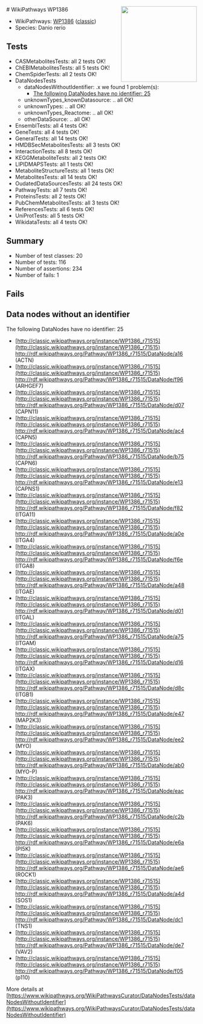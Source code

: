 <img style="float: right; width: 200px" src="https://upload.wikimedia.org/wikipedia/commons/thumb/8/83/Wplogo_with_text_500.png/640px-Wplogo_with_text_500.png" />
# WikiPathways WP1386

* WikiPathways: [WP1386](https://wikipathways.org/pathways/WP1386) ([classic](https://classic.wikipathways.org/instance/WP1386))
* Species: Danio rerio
## Tests
* CASMetabolitesTests: all 2 tests OK!
* ChEBIMetabolitesTests: all 5 tests OK!
* ChemSpiderTests: all 2 tests OK!
* DataNodesTests
    * dataNodesWithoutIdentifier: .x we found 1 problem(s):
        * [The following DataNodes have no identifier: 25](#8792c4b4)
    * unknownTypes_knownDatasource: .. all OK!
    * unknownTypes: .. all OK!
    * unknownTypes_Reactome: .. all OK!
    * otherDataSource: .. all OK!
* EnsemblTests: all 4 tests OK!
* GeneTests: all 4 tests OK!
* GeneralTests: all 14 tests OK!
* HMDBSecMetabolitesTests: all 3 tests OK!
* InteractionTests: all 8 tests OK!
* KEGGMetaboliteTests: all 2 tests OK!
* LIPIDMAPSTests: all 1 tests OK!
* MetaboliteStructureTests: all 1 tests OK!
* MetabolitesTests: all 14 tests OK!
* OudatedDataSourcesTests: all 24 tests OK!
* PathwayTests: all 7 tests OK!
* ProteinsTests: all 2 tests OK!
* PubChemMetabolitesTests: all 3 tests OK!
* ReferencesTests: all 6 tests OK!
* UniProtTests: all 5 tests OK!
* WikidataTests: all 4 tests OK!


## Summary

* Number of test classes: 20
* Number of tests: 116
* Number of assertions: 234
* Number of fails: 1

## Fails

<a name="8792c4b4" />

## Data nodes without an identifier

The following DataNodes have no identifier: 25

* [http://classic.wikipathways.org/instance/WP1386_r71515](http://classic.wikipathways.org/instance/WP1386_r71515) http://rdf.wikipathways.org/Pathway/WP1386_r71515/DataNode/a16 (ACTN)
* [http://classic.wikipathways.org/instance/WP1386_r71515](http://classic.wikipathways.org/instance/WP1386_r71515) http://rdf.wikipathways.org/Pathway/WP1386_r71515/DataNode/f96 (ARHGEF7)
* [http://classic.wikipathways.org/instance/WP1386_r71515](http://classic.wikipathways.org/instance/WP1386_r71515) http://rdf.wikipathways.org/Pathway/WP1386_r71515/DataNode/d07 (CAPN11)
* [http://classic.wikipathways.org/instance/WP1386_r71515](http://classic.wikipathways.org/instance/WP1386_r71515) http://rdf.wikipathways.org/Pathway/WP1386_r71515/DataNode/ac4 (CAPN5)
* [http://classic.wikipathways.org/instance/WP1386_r71515](http://classic.wikipathways.org/instance/WP1386_r71515) http://rdf.wikipathways.org/Pathway/WP1386_r71515/DataNode/b75 (CAPN6)
* [http://classic.wikipathways.org/instance/WP1386_r71515](http://classic.wikipathways.org/instance/WP1386_r71515) http://rdf.wikipathways.org/Pathway/WP1386_r71515/DataNode/e13 (CAPNS1)
* [http://classic.wikipathways.org/instance/WP1386_r71515](http://classic.wikipathways.org/instance/WP1386_r71515) http://rdf.wikipathways.org/Pathway/WP1386_r71515/DataNode/f82 (ITGA11)
* [http://classic.wikipathways.org/instance/WP1386_r71515](http://classic.wikipathways.org/instance/WP1386_r71515) http://rdf.wikipathways.org/Pathway/WP1386_r71515/DataNode/a0e (ITGA4)
* [http://classic.wikipathways.org/instance/WP1386_r71515](http://classic.wikipathways.org/instance/WP1386_r71515) http://rdf.wikipathways.org/Pathway/WP1386_r71515/DataNode/f6e (ITGA8)
* [http://classic.wikipathways.org/instance/WP1386_r71515](http://classic.wikipathways.org/instance/WP1386_r71515) http://rdf.wikipathways.org/Pathway/WP1386_r71515/DataNode/a48 (ITGAE)
* [http://classic.wikipathways.org/instance/WP1386_r71515](http://classic.wikipathways.org/instance/WP1386_r71515) http://rdf.wikipathways.org/Pathway/WP1386_r71515/DataNode/d01 (ITGAL)
* [http://classic.wikipathways.org/instance/WP1386_r71515](http://classic.wikipathways.org/instance/WP1386_r71515) http://rdf.wikipathways.org/Pathway/WP1386_r71515/DataNode/a75 (ITGAM)
* [http://classic.wikipathways.org/instance/WP1386_r71515](http://classic.wikipathways.org/instance/WP1386_r71515) http://rdf.wikipathways.org/Pathway/WP1386_r71515/DataNode/d16 (ITGAX)
* [http://classic.wikipathways.org/instance/WP1386_r71515](http://classic.wikipathways.org/instance/WP1386_r71515) http://rdf.wikipathways.org/Pathway/WP1386_r71515/DataNode/d8c (ITGB1)
* [http://classic.wikipathways.org/instance/WP1386_r71515](http://classic.wikipathways.org/instance/WP1386_r71515) http://rdf.wikipathways.org/Pathway/WP1386_r71515/DataNode/e47 (MAP2K3)
* [http://classic.wikipathways.org/instance/WP1386_r71515](http://classic.wikipathways.org/instance/WP1386_r71515) http://rdf.wikipathways.org/Pathway/WP1386_r71515/DataNode/ee2 (MYO)
* [http://classic.wikipathways.org/instance/WP1386_r71515](http://classic.wikipathways.org/instance/WP1386_r71515) http://rdf.wikipathways.org/Pathway/WP1386_r71515/DataNode/ab0 (MYO-P)
* [http://classic.wikipathways.org/instance/WP1386_r71515](http://classic.wikipathways.org/instance/WP1386_r71515) http://rdf.wikipathways.org/Pathway/WP1386_r71515/DataNode/eac (PAK3)
* [http://classic.wikipathways.org/instance/WP1386_r71515](http://classic.wikipathways.org/instance/WP1386_r71515) http://rdf.wikipathways.org/Pathway/WP1386_r71515/DataNode/c2b (PAK6)
* [http://classic.wikipathways.org/instance/WP1386_r71515](http://classic.wikipathways.org/instance/WP1386_r71515) http://rdf.wikipathways.org/Pathway/WP1386_r71515/DataNode/e6a (PI5K)
* [http://classic.wikipathways.org/instance/WP1386_r71515](http://classic.wikipathways.org/instance/WP1386_r71515) http://rdf.wikipathways.org/Pathway/WP1386_r71515/DataNode/ae6 (ROCK1)
* [http://classic.wikipathways.org/instance/WP1386_r71515](http://classic.wikipathways.org/instance/WP1386_r71515) http://rdf.wikipathways.org/Pathway/WP1386_r71515/DataNode/a4d (SOS1)
* [http://classic.wikipathways.org/instance/WP1386_r71515](http://classic.wikipathways.org/instance/WP1386_r71515) http://rdf.wikipathways.org/Pathway/WP1386_r71515/DataNode/dc1 (TNS1)
* [http://classic.wikipathways.org/instance/WP1386_r71515](http://classic.wikipathways.org/instance/WP1386_r71515) http://rdf.wikipathways.org/Pathway/WP1386_r71515/DataNode/de7 (VAV2)
* [http://classic.wikipathways.org/instance/WP1386_r71515](http://classic.wikipathways.org/instance/WP1386_r71515) http://rdf.wikipathways.org/Pathway/WP1386_r71515/DataNode/f05 (p110)


More details at [https://www.wikipathways.org/WikiPathwaysCurator/DataNodesTests/dataNodesWithoutIdentifier](https://www.wikipathways.org/WikiPathwaysCurator/DataNodesTests/dataNodesWithoutIdentifier)


